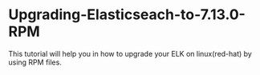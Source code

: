 # Upgrading-Elasticseach-to-7.13.0-RPM
This tutorial will help you in how to upgrade your ELK on linux(red-hat) by using RPM files.
